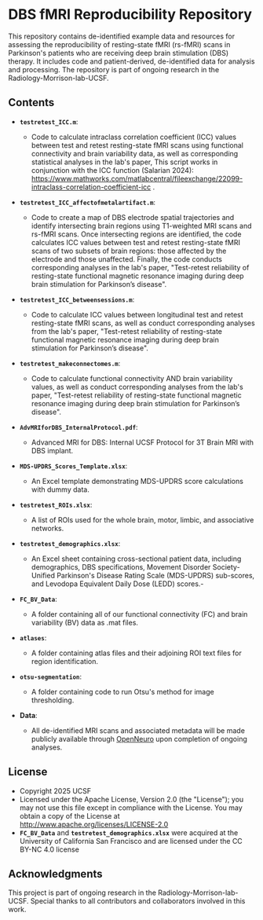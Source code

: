 # DBS fMRI Reproducibility Repository

This repository contains de-identified example data and resources for assessing the reproducibility of resting-state fMRI (rs-fMRI) scans in Parkinson's patients who are receiving deep brain stimulation (DBS) therapy. It includes code and patient-derived, de-identified data for analysis and processing. The repository is part of ongoing research in the Radiology-Morrison-lab-UCSF.
## Contents 

- **`testretest_ICC.m`**:
   - Code to calculate intraclass correlation coefficient (ICC) values between test and retest resting-state fMRI scans using functional connectivity and brain variability data, as well as corresponding statistical analyses in the lab's paper,  This script works in conjunction with the ICC function (Salarian 2024): https://www.mathworks.com/matlabcentral/fileexchange/22099-intraclass-correlation-coefficient-icc .
- **`testretest_ICC_affectofmetalartifact.m`**:
   - Code to create a map of DBS electrode spatial trajectories and identify intersecting brain regions using T1-weighted MRI scans and rs-fMRI scans. Once intersecting regions are identified, the code calculates ICC values between test and retest resting-state fMRI scans of two subsets of brain regions: those affected by the electrode and those unaffected. Finally, the code conducts corresponding analyses in the lab's paper, "Test-retest reliability of resting-state functional magnetic resonance imaging during deep brain stimulation for Parkinson’s disease". 
- **`testretest_ICC_betweensessions.m`**:
   - Code to calculate ICC values between longitudinal test and retest resting-state fMRI scans, as well as conduct corresponding analyses from the lab's paper, "Test-retest reliability of resting-state functional magnetic resonance imaging during deep brain stimulation for Parkinson’s disease".
- **`testretest_makeconnectomes.m`**:
   - Code to calculate functional connectivity AND brain variability values, as well as conduct corresponding analyses from the lab's paper, "Test-retest reliability of resting-state functional magnetic resonance imaging during deep brain stimulation for Parkinson’s disease".

- **`AdvMRIforDBS_InternalProtocol.pdf`**:
  - Advanced MRI for DBS: Internal UCSF Protocol for 3T Brain MRI with DBS implant.
- **`MDS-UPDRS_Scores_Template.xlsx`**:
   - ​An Excel template demonstrating MDS-UPDRS score calculations with dummy data. ​
- **`testretest_ROIs.xlsx`**:
   - A list of ROIs used for the whole brain, motor, limbic, and associative networks.
- **`testretest_demographics.xlsx`**:
    - An Excel sheet containing cross-sectional patient data, including demographics, DBS specifications, Movement Disorder Society-Unified Parkinson's Disease Rating Scale (MDS-UPDRS) sub-scores, and Levodopa Equivalent Daily Dose (LEDD) scores.-
- **`FC_BV_Data`**:
    - A folder containing all of our functional connectivity (FC) and brain variability (BV) data as .mat files.
- **`atlases`**:
  - A folder containing atlas files and their adjoining ROI text files for region identification.
- **`otsu-segmentation`**:
  - A folder containing code to run Otsu's method for image thresholding.



- **Data**:
  - All de-identified MRI scans and associated metadata will be made publicly available through [OpenNeuro](https://openneuro.org/) upon completion of ongoing analyses.

## License
- Copyright 2025 UCSF
- Licensed under the Apache License, Version 2.0 (the "License"); you may not use this file except in compliance with the License. You may obtain a copy of the License at http://www.apache.org/licenses/LICENSE-2.0
- **`FC_BV_Data`** and **`testretest_demographics.xlsx`** were acquired at the University of California San Francisco and are licensed under the CC BY-NC 4.0 license

## Acknowledgments
This project is part of ongoing research in the Radiology-Morrison-lab-UCSF. Special thanks to all contributors and collaborators involved in this work.
